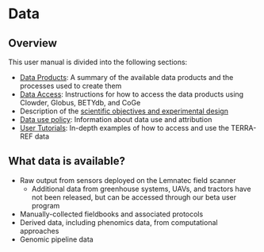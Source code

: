 # Data

## Overview

This user manual is divided into the following sections:

* [Data Products](data-products/): A summary of the available data products and the processes used to create them
* [Data Access](how-to-access-data.md): Instructions for how to access the data products using Clowder, Globus, BETYdb, and CoGe
* Description of the [scientific objectives and experimental design](../scientific-objectives-and-experimental-design.md)
* [Data use policy](data-use-policy.md): Information about data use and attribution
* [User Tutorials](https://terraref.org/tutorials): In-depth examples of how to access and use the TERRA-REF data

## What data is available?

* Raw output from sensors deployed on the Lemnatec field scanner
  * Additional data from greenhouse systems, UAVs, and tractors have not been released, but can be  accessed through our beta user program 
* Manually-collected fieldbooks and associated protocols
* Derived data, including phenomics data, from computational approaches
* Genomic pipeline data

